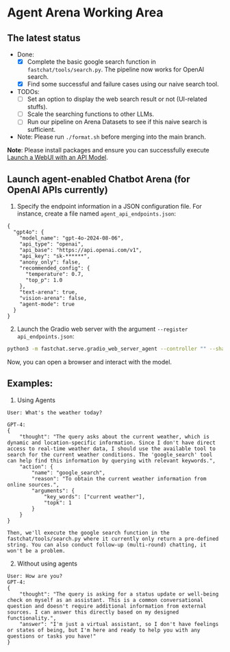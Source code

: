# Agent Arena Working Area

## The latest status

- Done:
  - [x] Complete the basic google search function in `fastchat/tools/search.py`. The pipeline now works for OpenAI search.
  - [x] Find some successful and failure cases using our naive search tool.
- TODOs:
  - [ ] Set an option to display the web search result or not (UI-related stuffs).
  - [ ] Scale the searching functions to other LLMs.
  - [ ] Run our pipeline on Arena Datasets to see if this naive search is sufficient.

- Note: Please run `./format.sh` before merging into the main branch.

**Note**: Please install packages and ensure you can successfully execute [Launch a WebUI with an API Model](https://github.com/tsunghan-wu/Agent_FastChat/blob/main/docs/model_support.md#api-based-models).

## Launch agent-enabled Chatbot Arena (for OpenAI APIs currently)

1. Specify the endpoint information in a JSON configuration file. For instance, create a file named `agent_api_endpoints.json`:

```
{
  "gpt4o": {
    "model_name": "gpt-4o-2024-08-06",
    "api_type": "openai",
    "api_base": "https://api.openai.com/v1",
    "api_key": "sk-******",
    "anony_only": false,
    "recommended_config": {
      "temperature": 0.7,
      "top_p": 1.0
    },
    "text-arena": true,
    "vision-arena": false,
    "agent-mode": true
  }
}
```

2. Launch the Gradio web server with the argument `--register api_endpoints.json`:

```bash
python3 -m fastchat.serve.gradio_web_server_agent --controller "" --share --register agent_api_endpoints.json
```

Now, you can open a browser and interact with the model.

## Examples:

1. Using Agents

```
User: What's the weather today?

GPT-4: 
{
    "thought": "The query asks about the current weather, which is dynamic and location-specific information. Since I don't have direct access to real-time weather data, I should use the available tool to search for the current weather conditions. The 'google_search' tool can help find this information by querying with relevant keywords.",
    "action": {
        "name": "google_search",
        "reason": "To obtain the current weather information from online sources.",
        "arguments": {
            "key_words": ["current weather"],
            "topk": 1
        }
    }
}

Then, we'll execute the google search function in the fastchat/tools/search.py where it currently only return a pre-defined string. You can also conduct follow-up (multi-round) chatting, it won't be a problem.
```

2. Without using agents

```
User: How are you?
GPT-4:
{
    "thought": "The query is asking for a status update or well-being check on myself as an assistant. This is a common conversational question and doesn't require additional information from external sources. I can answer this directly based on my designed functionality.",
    "answer": "I'm just a virtual assistant, so I don't have feelings or states of being, but I'm here and ready to help you with any questions or tasks you have!"
}
```